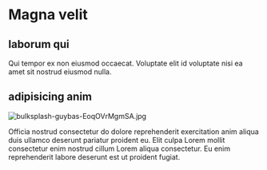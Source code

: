 # Magna velit

## laborum qui

Qui tempor ex non eiusmod occaecat. Voluptate elit id voluptate nisi ea amet sit nostrud eiusmod nulla.

## adipisicing anim

<img class="bordered" src="/_merged_assets/_static/images/bulksplash-guybas-EoqOVrMgmSA.jpg" alt="bulksplash-guybas-EoqOVrMgmSA.jpg" />

Officia nostrud consectetur do dolore reprehenderit exercitation anim aliqua duis ullamco deserunt pariatur proident eu. Elit culpa Lorem mollit consectetur enim nostrud cillum Lorem aliqua consectetur. Eu enim reprehenderit labore deserunt est ut proident fugiat.
